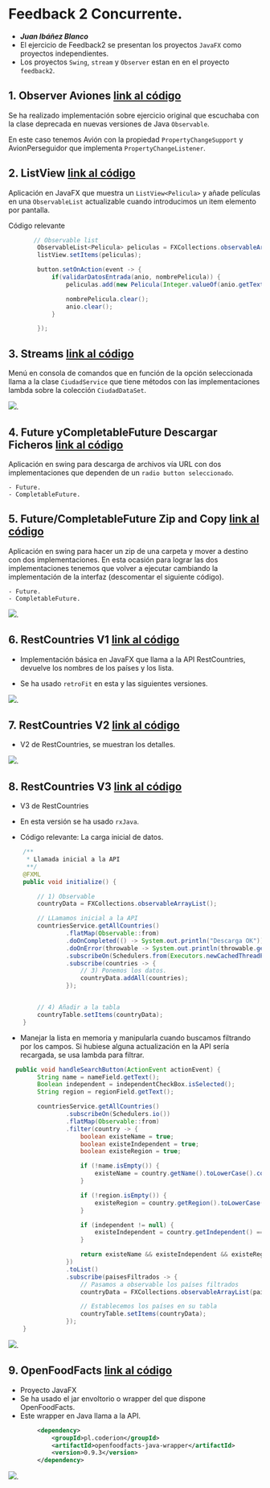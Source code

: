 # Feedback 2 Concurrente.

- ***Juan Ibáñez Blanco***
- El ejercicio de Feedback2 se presentan los proyectos `JavaFX` como proyectos independientes.
- Los proyectos `Swing`, `stream` y `Observer` estan en en el proyecto `feedback2`. 

##  1.  Observer Aviones [link al código](https://github.com/yuanyuanis/Feedback2/tree/main/feedback2/src/main/java/com/yuanyuanis/concurrente/feedback2/observer/aviones)

Se ha realizado implementación sobre ejercicio original que escuchaba con la clase deprecada en nuevas versiones de Java `Observable`.

En este caso tenemos Avión con la propiedad `PropertyChangeSupport` y AvionPerseguidor que implementa `PropertyChangeListener`.


## 2. ListView [link al código](https://github.com/yuanyuanis/Feedback2/tree/main/ListView/src/main/java/com/yuanyuanis/concurrente/javafx/listview)

Aplicación en JavaFX que muestra un `ListView<Pelicula>` y añade películas en una `ObservableList` actualizable cuando introducimos un item elemento por pantalla.

Código relevante
```java
       // Observable list
        ObservableList<Pelicula> peliculas = FXCollections.observableArrayList();
        listView.setItems(peliculas);

        button.setOnAction(event -> {
            if(validarDatosEntrada(anio, nombrePelicula)) {
                peliculas.add(new Pelicula(Integer.valueOf(anio.getText()), nombrePelicula.getText()));

                nombrePelicula.clear();
                anio.clear();
            }

        });
```

## 3. Streams [link al código](https://github.com/yuanyuanis/Feedback2/tree/main/feedback2/src/main/java/com/yuanyuanis/concurrente/feedback2/streams)

Menú en consola de comandos que en función de la opción seleccionada llama a la clase `CiudadService` que tiene métodos con las implementaciones lambda sobre la colección `CiudadDataSet`. 

![](imagenes/StreamsDiagram.JPG).

## 4. Future yCompletableFuture Descargar Ficheros [link al código](https://github.com/yuanyuanis/Feedback2/tree/main/feedback2/src/main/java/com/yuanyuanis/concurrente/feedback2/completableFuture/descargarFicheros)

Aplicación en swing para descarga de archivos vía URL con dos implementaciones que dependen de un `radio button seleccionado`.


    - Future.
    - CompletableFuture.

## 5. Future/CompletableFuture Zip and Copy [link al código](https://github.com/yuanyuanis/Feedback2/tree/main/feedback2/src/main/java/com/yuanyuanis/concurrente/feedback2/completableFuture/copiarYZippear) 

Aplicación en swing para hacer un zip de una carpeta y mover a destino con dos implementaciones. En esta ocasión para lograr las dos implementaciones tenemos que volver a ejecutar cambiando la implementación de la interfaz (descomentar el siguiente código).

    - Future.
    - CompletableFuture.

![](imagenes/ZipCopy.JPG).

## 6. RestCountries V1 [link al código](https://github.com/yuanyuanis/Feedback2/tree/main/RestCountries/src/main/java/com/yuanyuanis/concurrente/restcountries)

- Implementación básica en JavaFX que llama a la API RestCountries, devuelve los nombres de los países y los lista. 

- Se ha usado `retroFit` en esta y las siguientes versiones.

![](imagenes/RetroFitV1.JPG).

## 7. RestCountries V2 [link al código](https://github.com/yuanyuanis/Feedback2/tree/main/RestCountries2_CountriesDetail/src/main/java/com/yuanyuanis/concurrente/restcountries/restcountries2_countriesdetail)

- V2 de RestCountries, se muestran los detalles. 

![](imagenes/RetroFitV2.JPG).

## 8. RestCountries V3 [link al código](https://github.com/yuanyuanis/Feedback2/tree/main/restCountriesV3/src/main/java/com/yuanyuanis/concurrente/restcountriesv3)

- V3 de RestCountries

- En esta versión se ha usado `rxJava`.

- Código relevante: La carga inicial de datos.

```java
    /**
     * Llamada inicial a la API 
     **/
    @FXML
    public void initialize() {

        // 1) Observable
        countryData = FXCollections.observableArrayList();

        // LLamamos inicial a la API
        countriesService.getAllCountries()
                .flatMap(Observable::from)
                .doOnCompleted(() -> System.out.println("Descarga OK"))
                .doOnError(throwable -> System.out.println(throwable.getMessage()))
                .subscribeOn(Schedulers.from(Executors.newCachedThreadPool()))
                .subscribe(countries -> {
                    // 3) Ponemos los datos.
                    countryData.addAll(countries);
                });


        // 4) Añadir a la tabla
        countryTable.setItems(countryData);
    }
```

- Manejar la lista en memoria y manipularla cuando buscamos filtrando por los campos. Si hubiese alguna actualización en la API sería recargada, se usa lambda para filtrar.


```java
  public void handleSearchButton(ActionEvent actionEvent) {
        String name = nameField.getText();
        Boolean independent = independentCheckBox.isSelected();
        String region = regionField.getText();

        countriesService.getAllCountries()
                .subscribeOn(Schedulers.io())
                .flatMap(Observable::from)
                .filter(country -> {
                    boolean existeName = true;
                    boolean existeIndependent = true;
                    boolean existeRegion = true;

                    if (!name.isEmpty()) {
                        existeName = country.getName().toLowerCase().contains(name.toLowerCase());
                    }

                    if (!region.isEmpty()) {
                        existeRegion = country.getRegion().toLowerCase().contains(region.toLowerCase());
                    }

                    if (independent != null) {
                        existeIndependent = country.getIndependent() == independent;
                    }

                    return existeName && existeIndependent && existeRegion;
                })
                .toList()
                .subscribe(paisesFiltrados -> {
                    // Pasamos a observable los países filtrados
                    countryData = FXCollections.observableArrayList(paisesFiltrados);

                    // Establecemos los países en su tabla
                    countryTable.setItems(countryData);
                });
    }
```

![](imagenes/RetroFitvV3.JPG).

## 9. OpenFoodFacts [link al código](https://github.com/yuanyuanis/Feedback2/tree/main/openFoodFactsJavaFX/src/main/java/com/yuanyuanis/openfoodfactsjavafx)

- Proyecto JavaFX
- Se ha usado el jar envoltorio o wrapper del que dispone OpenFoodFacts. 
- Este wrapper en Java llama a la API.

```xml
        <dependency>
            <groupId>pl.coderion</groupId>
            <artifactId>openfoodfacts-java-wrapper</artifactId>
            <version>0.9.3</version>
        </dependency>
```


![](imagenes/OpenFoodFacts.JPG).






